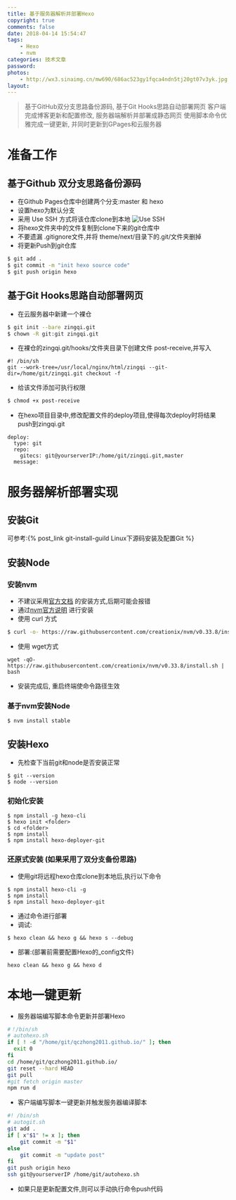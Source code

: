 ```yaml
---
title: 基于服务器解析并部署Hexo
copyright: true
comments: false
date: 2018-04-14 15:54:47
tags: 
    - Hexo 
    - nvm
categories: 技术文章
password:
photos:
    - http://wx3.sinaimg.cn/mw690/686ac523gy1fqca4ndn5tj20gt07v3yk.jpg
layout:
---
```


> 基于GitHub双分支思路备份源码, 基于Git Hooks思路自动部署网页
> 客户端完成博客更新和配置修改, 服务器端解析并部署成静态网页
> 使用脚本命令优雅完成一键更新, 并同时更新到GPages和云服务器

<!--more-->

# 准备工作

## 基于Github 双分支思路备份源码

- 在Github Pages仓库中创建两个分支:master 和 hexo
- 设置hexo为默认分支
- 采用 Use SSH 方式将该仓库clone到本地
 ![Use SSH](http://wx3.sinaimg.cn/mw690/686ac523gy1fqc95fj0puj20c6063t8u.jpg)
- 将hexo文件夹中的文件复制到clone下来的git仓库中
- 不要遗漏 .gitignore文件,并将 theme/next/目录下的.git/文件夹删掉
- 将更新Push到git仓库
 ```bash
 $ git add .
 $ git commit -m "init hexo source code"
 $ git push origin hexo
 ```

## 基于Git Hooks思路自动部署网页

- 在云服务器中新建一个裸仓
```bash
$ git init --bare zingqi.git
$ chown -R git:git zingqi.git
```
- 在裸仓的zingqi.git/hooks/文件夹目录下创建文件 post-receive,并写入
```
#! /bin/sh
git --work-tree=/usr/local/nginx/html/zingqi --git-dir=/home/git/zingqi.git checkout -f
```
- 给该文件添加可执行权限
```bash
$ chmod +x post-receive
```
- 在hexo项目目录中,修改配置文件的deploy项目,使得每次deploy时将结果push到zingqi.git
```
deploy:
  type: git
  repo: 
    gitecs: git@yourserverIP:/home/git/zingqi.git,master
  message:
```

# 服务器解析部署实现

## 安装Git
可参考:{% post_link git-install-guild Linux下源码安装及配置Git %}

## 安装Node

### 安装nvm
- 不建议采用[官方文档](https://hexo.io/zh-cn/docs/index.html) 的安装方式,后期可能会报错
- 通过[nvm官方说明](https://github.com/creationix/nvm#install-script)  进行安装
 - 使用 curl 方式
```bash
$ curl -o- https://raw.githubusercontent.com/creationix/nvm/v0.33.8/install.sh | bash
```
 - 使用 wget方式
```
wget -qO- https://raw.githubusercontent.com/creationix/nvm/v0.33.8/install.sh | bash
```
- 安装完成后, 重启终端使命令路径生效

### 基于nvm安装Node
```
$ nvm install stable
```

## 安装Hexo
- 先检查下当前git和node是否安装正常
```
$ git --version
$ node --version
```

### 初始化安装
```
$ npm install -g hexo-cli
$ hexo init <folder>
$ cd <folder>
$ npm install
$ npm install hexo-deployer-git
```
### 还原式安装 (如果采用了双分支备份思路)
- 使用git将远程hexo仓库clone到本地后,执行以下命令
```
$ npm install hexo-cli -g
$ npm install
$ npm install hexo-deployer-git
```
- 通过命令进行部署
 - 调试:
```
$ hexo clean && hexo g && hexo s --debug
```
 - 部署:(部署前需要配置Hexo的_config文件)
```
hexo clean && hexo g && hexo d
```

# 本地一键更新
- 服务器端编写脚本命令更新并部署Hexo
```bash
#！/bin/sh
# autohexo.sh
if [ ! -d "/home/git/qczhong2011.github.io/" ]; then
  exit 0
fi
cd /home/git/qczhong2011.github.io/
git reset --hard HEAD
git pull
#git fetch origin master
npm run d
```
- 客户端编写脚本一键更新并触发服务器编译脚本
```bash
#! /bin/sh
# autogit.sh
git add .
if [ x"$1" != x ]; then
    git commit -m "$1"
else
    git commit -m "update post"
fi
git push origin hexo
ssh git@yourserverIP /home/git/autohexo.sh
```

- 如果只是更新配置文件,则可以手动执行命令push代码